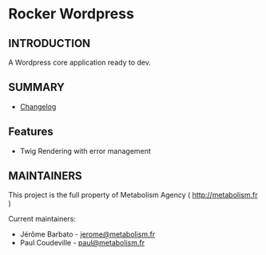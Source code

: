# Rocker Wordpress

INTRODUCTION
------------

A Wordpress core application ready to dev.

SUMMARY
----------
* [Changelog](changelog)
        
Features
-----------

- Twig Rendering with error management

        
MAINTAINERS
-----------

This project is the full property of Metabolism Agency ( http://metabolism.fr )

Current maintainers:
 * Jérôme Barbato - jerome@metabolism.fr
 * Paul Coudeville - paul@metabolism.fr